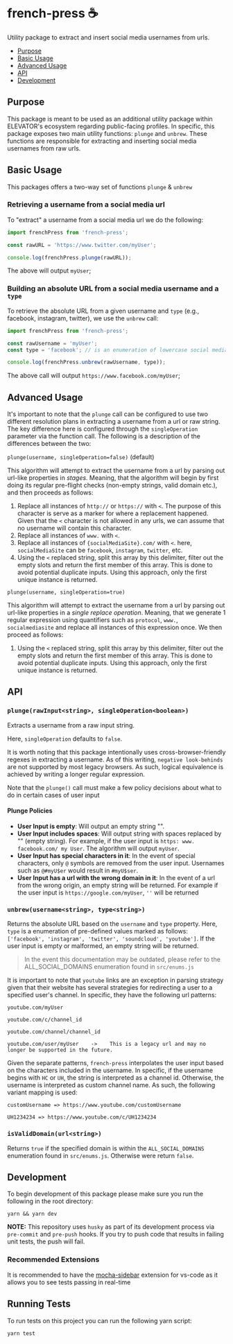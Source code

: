 # french-press ☕️

Utility package to extract and insert social media usernames from urls.

-   [Purpose](#purpose)
-   [Basic Usage](#Basic-Usage)
-   [Advanced Usage](#Advanced-Usage)
-   [API](#API)
-   [Development](#Development)

## Purpose

This package is meant to be used as an additional utility package within ELEVATOR's ecosystem regarding
public-facing profiles. In specific, this package exposes two main utility functions: `plunge` and `unbrew`. These functions are responsible for extracting and inserting social media usernames from raw urls.

## Basic Usage

This packages offers a two-way set of functions `plunge` & `unbrew`

### Retrieving a username from a social media url

To "extract" a username from a social media url we do the following:

```js
import frenchPress from 'french-press';

const rawURL = 'https://www.twitter.com/myUser';

console.log(frenchPress.plunge(rawURL));
```

The above will output `myUser`;

### Building an absolute URL from a social media username and a `type`

To retrieve the absolute URL from a given username and `type` (e.g., facebook, instagram, twitter), we use the `unbrew` call:

```js
import frenchPress from 'french-press';

const rawUsername = 'myUser';
const type = 'facebook'; // is an enumeration of lowercase social media domains.

console.log(frenchPress.unbrew(rawUsername, type));
```

The above call will output `https://www.facebook.com/myUser`;

## Advanced Usage

It's important to note that the `plunge` call can be configured to use two different resolution plans in extracting a username from a url or raw string. The key difference here is configured through the `singleOperation` parameter via the function call. The following is a description of the differences between the two:

`plunge(username, singleOperation=false)` (default)

This algorithm will attempt to extract the username from a url by parsing out url-like properties in _stages_. Meaning, that the algorithm will begin by first doing its regular pre-flight checks (non-empty strings, valid domain etc.), and then proceeds as follows:

1. Replace all instances of `http://` or `https://` with `<`. The purpose of this character is serve as a marker for where a replacement happened. Given that the `<` character is not allowed in any urls, we can assume that no username will contain this character.
2. Replace all instances of `www.` with `<`.
3. Replace all instances of `{socialMediaSite}.com/` with `<`. here, `socialMediaSite` can be `facebook`, `instagram`, `twitter`, etc.
4. Using the `<` replaced string, split this array by this delimiter, filter out the empty slots and return the first member of this array. This is done to avoid potential duplicate inputs. Using this approach, only the first unique instance is returned.

`plunge(username, singleOperation=true)`

This algorithm will attempt to extract the username from a url by parsing out url-like properties in a _single replace operation_. Meaning, that we generate 1 regular expression using quantifiers such as `protocol`, `www.`, `socialmediasite` and replace all instances of this expression once. We then proceed as follows:

1. Using the `<` replaced string, split this array by this delimiter, filter out the empty slots and return the first member of this array. This is done to avoid potential duplicate inputs. Using this approach, only the first unique instance is returned.

## API

### `plunge(rawInput<string>, singleOperation<boolean>)`

Extracts a username from a raw input string.

Here, `singleOperation` defaults to `false`.

It is worth noting that this package intentionally uses cross-browser-friendly regexes in extracting a username. As of this writing, `negative look-behinds` are not supported by most legacy browsers. As such, logical equivalence is achieved by writing a longer regular expression.

Note that the `plunge()` call must make a few policy decisions about what to do in certain cases of user input

#### Plunge Policies

-   **User Input is empty**: Will output an empty string "".
-   **User Input includes spaces**: Will output string with spaces replaced by "" (empty string). For example, if the user input is `https: www. facebook.com/ my User`. The algorithm will output `myUser`.
-   **User Input has special characters in it**: In the event of special characters, only `@` symbols are removed from the user input. Usernames such as `@#myU$er` would result in `#myU$ser`.
-   **User Input has a url with the wrong domain in it**: In the event of a url from the wrong origin, an empty string will be returned. For example if the user input is `https://google.com/myUser`, `''` will be returned

### `unbrew(username<string>, type<string>)`

Returns the absolute URL based on the `username` and `type` property. Here, `type` is a enumeration of pre-defined values marked as follows: `['facebook', 'instagram', 'twitter', 'soundcloud', 'youtube']`. If the user input is empty or malformed, an empty string will be returned.

> In the event this documentation may be outdated, please refer to the ALL_SOCIAL_DOMAINS enumeration found in `src/enums.js`

It is important to note that `youtube` links are an exception in parsing strategy given that their website has several strategies for redirecting a user to a specified user's channel. In specific, they have the following url patterns:

```
youtube.com/myUser

youtube.com/c/channel_id

youtube.com/channel/channel_id

youtube.com/user/myUser    ->    This is a legacy url and may no longer be supported in the future.
```

Given the separate patterns, `french-press` interpolates the user input based on the characters included in the username. In specific, if the username begins with `HC` or `UH`, the string is interpreted as a channel id. Otherwise, the username is interpreted as custom channel name. As such, the following variant mapping is used:

```
customUsername => https://www.youtube.com/customUsername

UH1234234 => https://www.youtube.com/c/UH1234234
```

### `isValidDomain(url<string>)`

Returns `true` if the specified domain is within the `ALL_SOCIAL_DOMAINS` enumeration found in `src/enums.js`. Otherwise were return `false`.

## Development

To begin development of this package please make sure you run the following in the root directory:

```
yarn && yarn dev
```

**NOTE:** This repository uses `husky` as part of its development process via `pre-commit` and `pre-push` hooks. If you try to push code that results in failing unit tests, the push will fail.

### Recommended Extensions

It is recommended to have the [mocha-sidebar](https://github.com/maty21/mocha-sidebar) extension for vs-code as it allows you to see tests passing in real-time

## Running Tests

To run tests on this project you can run the following yarn script:

```
yarn test
```

